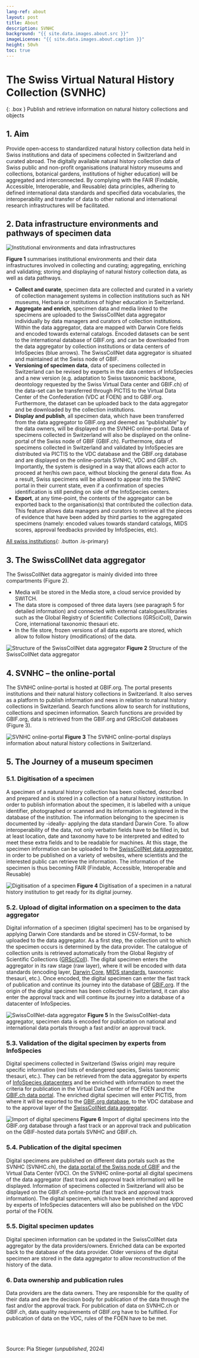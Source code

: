 ```yaml
---
lang-ref: about
layout: post
title: About
description: SVNHC
background: "{{ site.data.images.about.src }}"
imageLicense: "{{ site.data.images.about.caption }}"
height: 50vh
toc: true
---
```


<html lang="en">
<head>
  <meta charset="UTF-8">
  <meta name="viewport" content="width=device-width, initial-scale=1.0">
  <title>Back to Top Button</title>
  <style>
    /* Style for the Back to Top Button */
    #back-to-top {
      position: fixed;
      bottom: 40px;
      right: 120px;
      display: none;
      background-color: #fa5e97;
      color: white;
      text-align: center;
      padding: 5px;
      border-radius: 5px;
      font-size: 18px;
      cursor: pointer;
      z-index: 1000;
      width: 70px; /* Width for the rectangle */
      height: 50px; /* Height for the rectangle */
      line-height: 40px;
    }
    #back-to-top:hover {
      background-color: #fa5e97;
    }
  </style>
</head>
<body>
  <!-- Back to Top Button -->
  <a id="back-to-top" href="#" title="Back to top">Up</a>
  <script>
    // Show or hide the button when scrolling
    window.onscroll = function() {
      scrollFunction();
    };
    function scrollFunction() {
      var backToTopButton = document.getElementById("back-to-top");
      if (document.body.scrollTop > 20 || document.documentElement.scrollTop > 20) {
        backToTopButton.style.display = "block";
      } else {
        backToTopButton.style.display = "none";
      }
    }
    // Scroll to the top when the button is clicked
    document.getElementById("back-to-top").addEventListener("click", function(event) {
      event.preventDefault();
      document.body.scrollTop = 0; // For Safari
      document.documentElement.scrollTop = 0; // For Chrome, Firefox, IE, and Opera
    });
  </script>
</body>
</html>

# The Swiss Virtual Natural History Collection (SVNHC)

{: .box }
Publish and retrieve information on natural history collections and objects

## 1. Aim

Provide open-access to standardized natural history collection data held in Swiss institutions and data of specimens collected in Switzerland and curated abroad. 
The digitally available natural history collection data of Swiss public and non-profit organisations (natural history museums and collections, botanical gardens, institutions of higher education) will be aggregated and interconnected. By complying with the FAIR (Findable, Accessible, Interoperable, and Reusable) data principles, adhering to defined international data standards and specified data vocabularies, the interoperability and transfer of data to other national and international research infrastructures will be facilitated.


## 2. Data infrastructure environments and pathways of specimen data

![Institutional environments and data infrastructures](/assets/images/GraphsDiagrams/Figure1.jpg "Figure 1")

**Figure 1** summarises institutional environments and their data infrastructures involved in collecting and curating; aggregating, enriching and validating; storing and displaying of natural history collection data, as well as data pathways.

* **Collect and curate**, specimen data are collected and curated in a variety of collection management systems in collection institutions such as NH museums, Herbaria or institutions of higher education in Switzerland.
* **Aggregate and enrich**, specimen data and media linked to the specimens are uploaded to the SwissCollNet data aggregator individually by data managers and curators of collection institutions. Within the data aggregator, data are mapped with Darwin Core fields and encoded towards external catalogs. Encoded datasets can be sent to the international database of GBIF.org. and can be downloaded from the data aggregator by collection institutions or data centers of InfoSpecies (blue arrows). The SwissCollNet data aggregator is situated and maintained at the Swiss node of GBIF.  
* **Versioning of specimen data**, data of specimens collected in Switzerland can be revised by experts in the data centers of InfoSpecies and a new version (e.g. adaptation to Swiss taxonomic backbone, deontology requested by the Swiss Virtual Data center and GBIF.ch) of the data-set can be transferred through PICTIS to the Virtual Data Center of the Confederation (VDC at FOEN) and to GBIF.org. Furthermore, the dataset can be uploaded back to the data aggregator and be downloaded by the collection institutions. 
* **Display and publish**, all specimen data, which have been transferred from the data aggregator to GBIF.org and deemed as “publishable” by the data owners, will be displayed on the SVNHC online-portal. Data of specimens collected in Switzerland will also be displayed on the online-portal of the Swiss node of GBIF (GBIF.ch). Furthermore, data of specimens collected in Switzerland and validated by InfoSpecies are distributed via PICTIS to the VDC database and the GBIF.org database and are displayed on the online-portals SVNHC, VDC and GBIF.ch. Importantly, the system is designed in a way that allows each actor to proceed at her/his own pace, without blocking the general data flow. As a result, Swiss specimens will be allowed to appear into the SVNHC portal in their current state, even if a confirmation of species identification is still pending on side of the InfoSpecies centers.
* **Export**, at any time-point, the contents of the aggregator can be exported back to the organisation(s) that contributed the collection data. This feature allows data managers and curators to retrieve all the pieces of evidence that have been added by third parties to the aggregated specimens (namely: encoded values towards standard catalogs, MIDS scores, approval feedbacks provided by InfoSpecies, etc).

[All swiss institutions](/institution/search){: .button .is-primary}


## 3. The SwissCollNet data aggregator


The SwissCollNet data aggregator is mainly divided into three compartments (Figure 2). 
* Media will be stored in the Media store, a cloud service provided by SWITCH. 
* The data store is composed of three data layers (see paragraph 5 for detailed information) and connected with external catalogues/libraries such as the Global Registry of Scientific Collections (GRSciColl), Darwin Core, international taxonomic thesauri etc.
* In the file store, frozen versions of all data exports are stored, which allow to follow history 
(modifications) of the data.


![Structure of the SwissCollNet data aggregator](/assets/images/GraphsDiagrams/Figure2.jpg "Figure 2")
**Figure 2** Structure of the SwissCollNet data aggregator

## 4. SVNHC – the online-portal

The SVNHC online-portal is hosted at GBIF.org. The portal presents institutions and their natural history 
collections in Switzerland. It also serves as a platform to publish information and news in relation to natural 
history collections in Switzerland. Search functions allow to search for institutions, collections and specimen 
information. Search functions are provided by GBIF.org, data is retrieved from the GBIF.org and GRSciColl 
databases (Figure 3).

![SVNHC online-portal](/assets/images/GraphsDiagrams/Figure3.jpg "Figure 3")
**Figure 3** The SVNHC online-portal displays information about natural history collections in Switzerland.

## 5. The Journey of a museum specimen


### 5.1. Digitisation of a specimen


A specimen of a natural history collection has been collected, described and prepared and is stored in a collection of a natural history institution. In order to publish information about the specimen, it is labelled with 
a unique identifier, photographed or scanned and its information is registered in the database of the institution. The information belonging to the specimen is documented by -ideally- applying the data standard 
Darwin Core. To allow interoperability of the data, not only verbatim fields have to be filled in, but at least location, date and taxonomy have to be interpreted and edited to meet these extra fields and to be readable 
for machines. At this stage, the specimen information can be uploaded to the [SwissCollNet data aggregator](https://svnhc.hp.gbif-staging.org/data-aggregator), in order to be published on a variety of websites, where scientists and the interested public can retrieve the 
information. The information of the specimen is thus becoming FAIR (Findable, Accessible, Interoperable and Reusable)

![Digitisation of a specimen](/assets/images/GraphsDiagrams/Figure4.jpg "Figure 4")
**Figure 4** Digitisation of a specimen in a natural history institution to get ready for its digital journey.

### 5.2. Upload of digital information on a specimen to the data aggregator


Digital information of a specimen (digital specimen) has to be organised by applying Darwin Core standards and 
be stored in CSV-format, to be uploaded to the data aggregator. As a first step, the collection unit to 
which the specimen occurs is determined by the data provider. The catalogue of collection units is retrieved 
automatically from the Global Registry of Scientific Collections ([GRSciColl](https://scientific-collections.gbif.org/)). The digital specimen enters the 
aggregator in its raw stage (raw layer), where it will be encoded with data standards (encoding layer, 
[Darwin Core](https://dwc.tdwg.org/), [MIDS standards](https://www.tdwg.org/community/cd/mids/), taxonomic thesauri, etc.). Once encoded, the digital specimen can enter the fast 
track of publication and continue its journey into the database of [GBIF.org](https://www.gbif.org/). If the origin of the digital specimen 
has been collected in Switzerland, it can also enter the approval track and will continue its journey into a 
database of a datacenter of InfoSpecies.

![SwissCollNet-data aggregator](/assets/images/GraphsDiagrams/Figure5.jpg "Figure 5")
**Figure 5** In the SwissCollNet-data aggregator, specimen data is encoded for publication on national and 
international data portals through a fast and/or an approval track.


### 5.3. Validation of the digital specimen by experts from InfoSpecies


Digital specimens collected in Switzerland (Swiss origin) may require specific information (red lists of 
endangered species, Swiss taxonomic thesauri, etc.). They can be retrieved from the data aggregator by 
experts of [InfoSpecies datacenters](https://www.infospecies.ch/fr/) and be enriched with information to meet the criteria for publication in the 
Virtual Data Center of the FOEN and the [GBIF.ch data portal](https://swiss-bif.hp.gbif.org/). The enriched digital specimen will 
enter PICTIS, from where it will be exported to the [GBIF.org database](https://www.gbif.org/), to the VDC database and to the approval 
layer of the [SwissCollNet data aggregator](https://svnhc.hp.gbif-staging.org/data-aggregator).

![Import of digital specimens](/assets/images/GraphsDiagrams/Figure6.jpg "Figure 6")
**Figure 6** Import of digital specimens into the GBIF.org database through a fast track or an approval track and publication on the GBIF-hosted data portals SVNHC and GBIF.ch.


### 5.4. Publication of the digital specimen


Digital specimens are published on different data portals such as the SVNHC (SVNHC.ch), the [data 
portal of the Swiss node of GBIF](https://swiss-bif.hp.gbif.org/) and the Virtual Data Center (VDC). On the SVNHC online-portal all 
digital specimens of the data aggregator (fast track and approval track information) will be displayed. 
Information of specimens collected in Switzerland will also be displayed on the GBIF.ch online-portal (fast track 
and approval track information). The digital specimen, which have been enriched and approved by experts of 
InfoSpecies datacenters will also be published on the VDC portal of the FOEN.

### 5.5. Digital specimen updates


Digital specimen information can be updated in the SwissCollNet data aggregator by the data providers/owners. Enriched data can be exported back to the database of the data provider. Older versions of the digital specimen are stored in the data aggregator to allow reconstruction of the history of the data.


### 6. Data ownership and publication rules


Data providers are the data owners. They are responsible for the quality of their data and are the decision body 
for publication of the data through the fast and/or the approval track. For publication of data on SVNHC.ch or 
GBIF.ch, data quality requirements of GBIF.org have to be fulfilled. For publication of data on the VDC, rules of 
the FOEN have to be met.

<br><br><br>
Source: Pia Stieger (*unpublished*, 2024)
